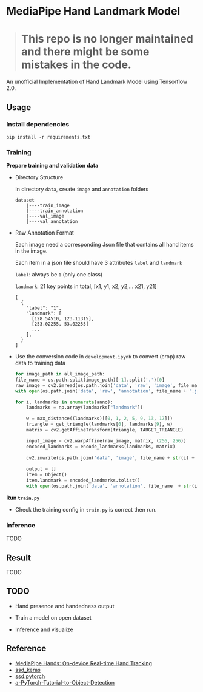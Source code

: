 # MediaPipe Hand Landmark Model

> # This repo is no longer maintained and there might be some mistakes in the code.

An unofficial Implementation of Hand Landmark Model using Tensorflow 2.0.

## Usage

### Install dependencies

```
pip install -r requirements.txt
```

### Training

**Prepare training and validation data**

- Directory Structure

    In directory `data`, create `image` and `annotation` folders

    ```
    dataset
        |----train_image
        |----train_annotation
        |----val_image
        |----val_annotation
    ```
    
- Raw Annotation Format

    Each image need a corresponding Json file that contains all hand items in the image.

    Each item in a json file should have 3 attributes `label` and `landmark`
    
    `label`: always be `1` (only one class)
        
    `landmark`: 21 key points in total, [x1, y1, x2, y2,... x21, y21]
    
    ```
    [
      {
        "label": "1",
        "landmark": [
          [128.54510, 123.11315],
          [253.02255, 53.02255]
          ...
        ],
      }
    ]
    ```
    
- Use the conversion code in `development.ipynb` to convert (crop) raw data to training data

    ```python
    for image_path in all_image_path:
    file_name = os.path.split(image_path)[-1].split('.')[0]
    raw_image = cv2.imread(os.path.join('data', 'raw', 'image', file_name + '.jpg'))
    with open(os.path.join('data', 'raw', 'annotation', file_name + '.json')) as json_file: anno = json.load(json_file)

    for i, landmarks in enumerate(anno):
        landmarks = np.array(landmarks["landmark"])

        w = max_distance((landmarks)[[0, 1, 2, 5, 9, 13, 17]])
        triangle = get_triangle(landmarks[0], landmarks[9], w)
        matrix = cv2.getAffineTransform(triangle, TARGET_TRIANGLE)

        input_image = cv2.warpAffine(raw_image, matrix, (256, 256))
        encoded_landmarks = encode_landmarks(landmarks, matrix)
        
        cv2.imwrite(os.path.join('data', 'image', file_name + str(i) + '.jpg'), input_image)
        
        output = []
        item = Object()
        item.landmark = encoded_landmarks.tolist()
        with open(os.path.join('data', 'annotation', file_name  + str(i) + '.json'), 'w') as f_out: json.dump(item.__dict__, f_out)
    ```

**Run `train.py`**

- Check the training config in `train.py` is correct then run.

### Inference

TODO

## Result

TODO

## TODO

- Hand presence and handedness output

- Train a model on open dataset

- Inference and visualize

## Reference

- [MediaPipe Hands: On-device Real-time Hand Tracking](https://arxiv.org/abs/2006.10214)
- [ssd_keras](https://github.com/pierluigiferrari/ssd_keras)
- [ssd.pytorch](https://github.com/amdegroot/ssd.pytorch)
- [a-PyTorch-Tutorial-to-Object-Detection](https://github.com/sgrvinod/a-PyTorch-Tutorial-to-Object-Detection)
